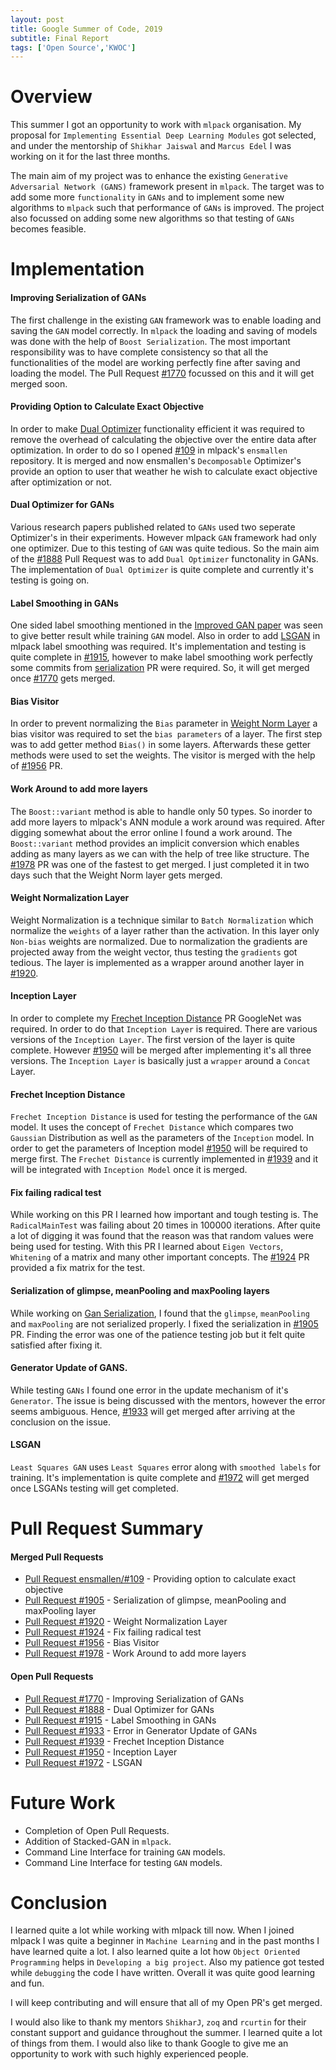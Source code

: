```yaml
---
layout: post
title: Google Summer of Code, 2019
subtitle: Final Report
tags: ['Open Source','KWOC']
---
```


# Overview

This summer I got an opportunity to work with `mlpack` organisation. My proposal for `Implementing Essential Deep Learning Modules` got selected, and under the mentorship of `Shikhar Jaiswal` and `Marcus Edel` I was working on it for the last three months.

The main aim of my project was to enhance the existing `Generative Adversarial Network (GANS)` framework present in `mlpack`. The target was to add some more `functionality` in `GANs` and to implement some new algorithms to `mlpack` such that performance of `GANs` is improved. The project also focussed on adding some new algorithms so that testing of `GANs` becomes feasible.

# Implementation

#### Improving Serialization of GANs

The first challenge in the existing `GAN` framework was to enable loading and saving the `GAN` model correctly. In `mlpack` the loading and saving of models was done with the help of `Boost Serialization`. The most important responsibility was to have complete consistency so that all the functionalities of the model are working perfectly fine after saving and loading the model. The Pull Request [#1770][1770] focussed on this and it will get merged soon.

#### Providing Option to Calculate Exact Objective

In order to make [Dual Optimizer](#dual-optimizer-for-gans) functionality efficient it was required to remove the overhead of calculating the objective over the entire data after optimization. In order to do so I opened [#109][109] in mlpack's `ensmallen` repository. It is merged and now ensmallen's `Decomposable` Optimizer's provide an option to user that weather he wish to calculate exact objective after optimization or not.

#### Dual Optimizer for GANs

Various research papers published related to `GANs` used two seperate Optimizer's in their experiments. However mlpack `GAN` framework had only one optimizer. Due to this testing of `GAN` was quite tedious. So the main aim of the [#1888][1888] Pull Request was to add `Dual Optimizer` functonality in GANs. The implementation of `Dual Optimizer` is quite complete and currently it's testing is going on.

#### Label Smoothing in GANs

One sided label smoothing mentioned in the [Improved GAN paper][improved-gan] was seen to give better result while training `GAN` model. Also in order to add [LSGAN](#lsgan) in mlpack label smoothing was required. It's implementation and testing is quite complete in [#1915][1915], however to make label smoothing work perfectly some commits from [serialization][1770] PR were required. So, it will get merged once [#1770][1770] gets merged.

#### Bias Visitor

In order to prevent normalizing the `Bias` parameter in [Weight Norm Layer](#weight-normalization-layer) a bias visitor was required to set the `bias parameters` of a layer. The first step was to add getter method `Bias()` in some layers. Afterwards these getter methods were used to set the weights. The visitor is merged with the help of [#1956][1956] PR.

#### Work Around to add more layers

The `Boost::variant` method is able to handle only 50 types. So inorder to add more layers to mlpack's ANN module a work around was required. After digging somewhat about the error online I found a work around. The `Boost::variant` method provides an implicit conversion which enables adding as many layers as we can with the help of tree like structure. The [#1978][1978] PR was one of the fastest to get merged. I just completed it in two days such that the Weight Norm layer gets merged.


#### Weight Normalization Layer

Weight Normalization is a technique similar to `Batch Normalization` which normalize the `weights` of a layer rather than the activation. In this layer only `Non-bias` weights are normalized. Due to normalization the gradients are projected away from the weight vector, thus testing the `gradients` got tedious. The layer is implemented as a wrapper around another layer in [#1920][1920].

#### Inception Layer

In order to complete my [Frechet Inception Distance](#frechet-inception-distance) PR GoogleNet was required. In order to do that `Inception Layer` is required. There are various versions of the `Inception Layer`. The first version of the layer is quite complete. However [#1950][1950] will be merged after implementing it's all three versions. The `Inception Layer` is basically just a `wrapper` around a `Concat` Layer.

#### Frechet Inception Distance

`Frechet Inception Distance` is used for testing the performance of the `GAN` model. It uses the concept of `Frechet Distance` which compares two `Gaussian` Distribution as well as the parameters of the `Inception` model. In order to get the parameters of Inception model [#1950][1950] will be required to merge first. The `Frechet Distance` is currently implemented in [#1939][1939] and it will be integrated with `Inception Model` once it is merged.


#### Fix failing radical test

While working on this PR I learned how important and tough testing is. The `RadicalMainTest` was failing about 20 times in 100000 iterations. After quite a lot of digging it was found that the reason was that random values were being used for testing. With this PR I learned about `Eigen Vectors`, `Whitening` of a matrix and many other important concepts. The [#1924][1924] PR provided a fix matrix for the test.


#### Serialization of glimpse, meanPooling and maxPooling layers

While working on [Gan Serialization](#improving-serialization-of-gans), I found that the `glimpse`, `meanPooling` and `maxPooling` are not serialized properly. I fixed the serialization in [#1905][1905] PR. Finding the error was one of the patience testing job but it felt quite satisfied after fixing it.

#### Generator Update of GANS.

While testing `GANs` I found one error in the update mechanism of it's `Generator`. The issue is being discussed with the mentors, however the error seems ambiguous. Hence, [#1933][1933] will get merged after arriving at the conclusion on the issue.

#### LSGAN

`Least Squares GAN` uses `Least Squares` error along with `smoothed labels` for training. It's implementation is quite complete and [#1972][1972] will get merged once LSGANs testing will get completed.  

# Pull Request Summary

#### Merged Pull Requests

* [Pull Request ensmallen/#109][109] - Providing option to calculate exact objective  
* [Pull Request #1905][1905] - Serialization of glimpse, meanPooling and maxPooling layer
* [Pull Request #1920][1920] - Weight Normalization Layer
* [Pull Request #1924][1924] - Fix failing radical test
* [Pull Request #1956][1956] - Bias Visitor
* [Pull Request #1978][1978] - Work Around to add more layers


#### Open Pull Requests

* [Pull Request #1770][1770] - Improving Serialization of GANs
* [Pull Request #1888][1888] - Dual Optimizer for GANs
* [Pull Request #1915][1915] - Label Smoothing in GANs
* [Pull Request #1933][1933] - Error in Generator Update of GANs
* [Pull Request #1939][1939] - Frechet Inception Distance
* [Pull Request #1950][1950] - Inception Layer
* [Pull Request #1972][1972] - LSGAN

# Future Work

* Completion of Open Pull Requests.
* Addition of Stacked-GAN in `mlpack`.
* Command Line Interface for training `GAN` models.
* Command Line Interface for testing `GAN` models.

# Conclusion

I learned quite a lot while working with mlpack till now. When I joined mlpack I was quite a beginner in `Machine Learning` and in the past months I have learned quite a lot. I also learned quite a lot how `Object Oriented Programming` helps in `Developing a big project`. Also my patience got tested while `debugging` the code I have written. Overall it was quite good learning and fun.

I will keep contributing and will ensure that all of my Open PR's get merged.

I would also like to thank my mentors `ShikharJ`, `zoq` and `rcurtin` for their constant support and guidance throughout the summer. I learned quite a lot of things from them. I would also like to thank Google to give me an opportunity to work with such highly experienced people.

[1770]: https://github.com/mlpack/mlpack/pull/1770
[109]: https://github.com/mlpack/ensmallen/pull/109
[1888]: https://github.com/mlpack/mlpack/pull/1888
[improved-gan]: https://arxiv.org/abs/1606.03498
[1915]: https://github.com/mlpack/mlpack/pull/1915
[1956]: https://github.com/mlpack/mlpack/pull/1956
[1978]: https://github.com/mlpack/mlpack/pull/1978
[1920]: https://github.com/mlpack/mlpack/pull/1920
[1905]: https://github.com/mlpack/mlpack/pull/1905
[1924]: https://github.com/mlpack/mlpack/pull/1924
[1950]: https://github.com/mlpack/mlpack/pull/1950
[1939]: https://github.com/mlpack/mlpack/pull/1939
[1972]: https://github.com/mlpack/mlpack/pull/1972
[1933]: https://github.com/mlpack/mlpack/pull/1933
